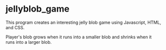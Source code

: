 # jellyblob_game

This program creates an interesting jelly blob game using Javascript, HTML, and CSS. 

Player's blob grows when it runs into a smaller blob and shrinks when it runs into a larger blob.
